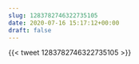 ```yaml
---
slug: 1283782746322735105
date: 2020-07-16 15:17:12+00:00
draft: false
---
```


{{< tweet 1283782746322735105 >}}
